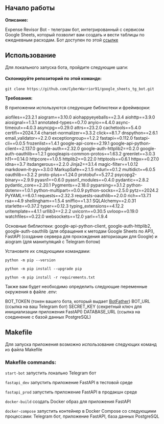 ## Начало работы

**Описание:**

Expense Revisor Bot - телеграм бот, интегрированный с сервисом Google Sheets, который позволит вам создать и вести таблицы по ежедневным расходам. Бот доступен по этой <a href="https://python-project-52-production-882e.up.railway.app/">ссылке</a>

## Использование

Для локального запуска бота, пройдите следующие шаги:

#### Склонируйте репозиторий по этой команде:
```git clone https://github.com/CyberWarrior91/google_sheets_tg_bot.git```

**Требования:**
 
В приложении используются следующие библиотеки и фреймворки:
 
aiofiles==23.2.1
aiogram==3.10.0
aiohappyeyeballs==2.3.4
aiohttp==3.9.0
aiosignal==1.3.1
annotated-types==0.7.0
anyio==4.4.0
async-timeout==4.0.3
asyncpg==0.29.0
attrs==23.2.0
cachetools==5.4.0
certifi==2024.7.4
charset-normalizer==3.3.2
click==8.1.7
dnspython==2.6.1
email_validator==2.2.0
exceptiongroup==1.2.2
fastapi==0.112.0
fastapi-cli==0.0.5
frozenlist==1.4.1
google-api-core==2.19.1
google-api-python-client==2.137.0
google-auth==2.32.0
google-auth-httplib2==0.2.0
google-auth-oauthlib==1.2.1
googleapis-common-protos==1.63.2
greenlet==3.0.3
h11==0.14.0
httpcore==1.0.5
httplib2==0.22.0
httptools==0.6.1
httpx==0.27.0
idna==3.7
itsdangerous==2.2.0
Jinja2==3.1.4
magic-filter==1.0.12
markdown-it-py==3.0.0
MarkupSafe==2.1.5
mdurl==0.1.2
multidict==6.0.5
oauthlib==3.2.2
proto-plus==1.24.0
protobuf==5.27.2
psycopg2-binary==2.9.9
pyasn1==0.6.0
pyasn1_modules==0.4.0
pydantic==2.8.2
pydantic_core==2.20.1
Pygments==2.18.0
pyparsing==3.1.2
python-dotenv==1.0.1
python-multipart==0.0.9
python-socks==2.5.0
pytz==2024.2
PyYAML==6.0.1
requests==2.32.3
requests-oauthlib==2.0.0
rich==13.7.1
rsa==4.9
shellingham==1.5.4
sniffio==1.3.1
SQLAlchemy==2.0.31
starlette==0.37.2
typer==0.12.3
typing_extensions==4.12.2
uritemplate==4.1.1
urllib3==2.2.2
uvicorn==0.30.5
uvloop==0.19.0
watchfiles==0.22.0
websockets==12.0
yarl==1.9.4

Основные библиотеки: google-api-python-client, google-auth-httplib2, google-auth-oauthlib (для обращения к методам Google Sheets по API), FastAPI (создание сервера для прохождения авторизации для Google) и aiogram (для манипуляций с Telegram ботом)

Установите их следующими командами:

```python -m pip --version```

```python -m pip install --upgrade pip```

```python -m pip install -r requirements.txt```

Также вам будет необходимо определить следующие переменные окружения в файле .env:

BOT_TOKEN (токен вашего бота, который выдает <a href="https://t.me/BotFather">BotFather</a>)
BOT_URL (ссылка на ваш Telegram бот)
SECRET_KEY (секретный ключ для инициализации приложения FastAPI)
DATABASE_URL (ссылка на соединение с базой данных PostgreSQL)

## Makefile

Для запуска приложения возможно использование следующих команд из файла Makefile

### Makefile commands:

```start-bot``` запустить локально Telegram бот

```fastapi_dev``` запустить приложение FastAPI в тестовой среде

```fastapi_prod``` запустить приложение FastAPI в продакшн среде

```docker-build``` создать Docker образ для приложения FastAPI

```docker-compose``` запустить контейнер в Docker Compose со следующими процессами: Telegram бот, приложение FastAPI, база данных PostgreSQL
